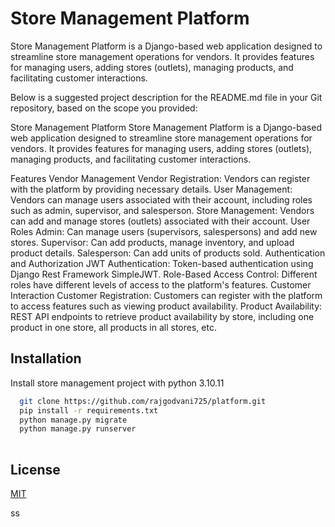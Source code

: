 
# Store Management Platform
Store Management Platform is a Django-based web application designed to streamline store management operations for vendors. It provides features for managing users, adding stores (outlets), managing products, and facilitating customer interactions.


Below is a suggested project description for the README.md file in your Git repository, based on the scope you provided:

Store Management Platform
Store Management Platform is a Django-based web application designed to streamline store management operations for vendors. It provides features for managing users, adding stores (outlets), managing products, and facilitating customer interactions.

Features
Vendor Management
Vendor Registration: Vendors can register with the platform by providing necessary details.
User Management: Vendors can manage users associated with their account, including roles such as admin, supervisor, and salesperson.
Store Management: Vendors can add and manage stores (outlets) associated with their account.
User Roles
Admin: Can manage users (supervisors, salespersons) and add new stores.
Supervisor: Can add products, manage inventory, and upload product details.
Salesperson: Can add units of products sold.
Authentication and Authorization
JWT Authentication: Token-based authentication using Django Rest Framework SimpleJWT.
Role-Based Access Control: Different roles have different levels of access to the platform's features.
Customer Interaction
Customer Registration: Customers can register with the platform to access features such as viewing product availability.
Product Availability: REST API endpoints to retrieve product availability by store, including one product in one store, all products in all stores, etc.






## Installation

Install store management project with python 3.10.11

```bash
  git clone https://github.com/rajgodvani725/platform.git
  pip install -r requirements.txt
  python manage.py migrate
  python manage.py runserver
  
```
    
## License

[MIT](https://choosealicense.com/licenses/mit/)

ss